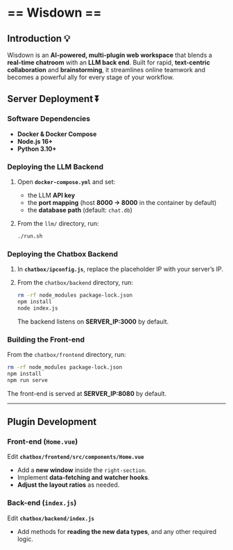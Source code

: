 # == Wisdown ==

## Introduction 💡

Wisdown is an **AI-powered, multi-plugin web workspace** that blends a **real-time chatroom** with an **LLM back end**. Built for rapid, **text-centric collaboration** and **brainstorming**, it streamlines online teamwork and becomes a powerful ally for every stage of your workflow.

## Server Deployment ⏬

### Software Dependencies

* **Docker & Docker Compose**
* **Node.js 16+**
* **Python 3.10+**

### Deploying the LLM Backend

1. Open **`docker-compose.yml`** and set:

   * the LLM **API key**
   * the **port mapping** (host **8000 → 8000** in the container by default)
   * the **database path** (default: `chat.db`)
2. From the `llm/` directory, run:

   ```bash
   ./run.sh
   ```

### Deploying the Chatbox Backend

1. In **`chatbox/ipconfig.js`**, replace the placeholder IP with your server’s IP.
2. From the `chatbox/backend` directory, run:

   ```bash
   rm -rf node_modules package-lock.json
   npm install
   node index.js
   ```

   The backend listens on **SERVER\_IP:3000** by default.

### Building the Front-end

From the `chatbox/frontend` directory, run:

```bash
rm -rf node_modules package-lock.json
npm install
npm run serve
```

The front-end is served at **SERVER\_IP:8080** by default.

---

## Plugin Development

### Front-end (`Home.vue`)

Edit **`chatbox/frontend/src/components/Home.vue`**

* Add a **new window** inside the `right-section`.
* Implement **data-fetching and watcher hooks**.
* **Adjust the layout ratios** as needed.

### Back-end (`index.js`)

Edit **`chatbox/backend/index.js`**

* Add methods for **reading the new data types**, and any other required logic.
